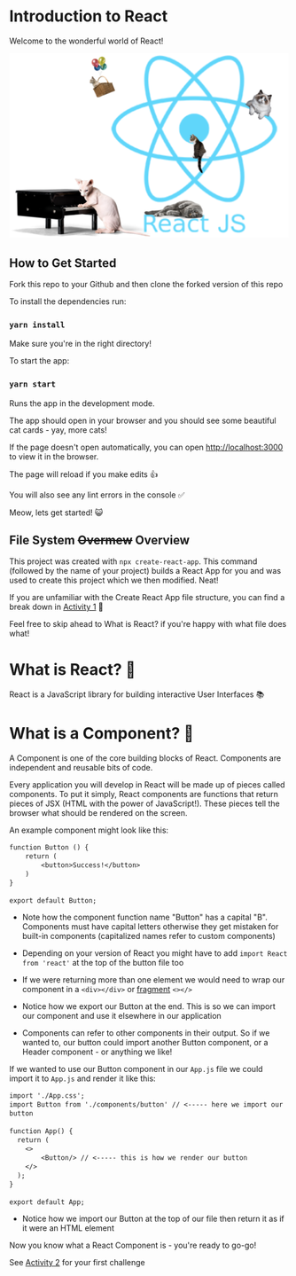 # Introduction to React

Welcome to the wonderful world of React!

![React Atom](./public/react-catom.png)

## How to Get Started

Fork this repo to your Github and then clone the forked version of this repo

To install the dependencies run:

### `yarn install`

Make sure you're in the right directory!

To start the app:

### `yarn start`

Runs the app in the development mode.

The app should open in your browser and you should see some beautiful cat cards - yay, more cats!

If the page doesn't open automatically, you can open [http://localhost:3000](http://localhost:3000) to view it in the browser.

The page will reload if you make edits 👍

You will also see any lint errors in the console ✅

Meow, lets get started! 😺

## File System ~~Overmew~~ Overview 

This project was created with `npx create-react-app`. This command (followed by the name of your project) builds a React App for you and was used to create this project which we then modified. Neat!

If you are unfamiliar with the Create React App file structure, you can find a break down in [Activity 1](./activities/activity-1.md) 🔨 

Feel free to skip ahead to What is React? if you're happy with what file does what!

# What is React? 🧐

React is a JavaScript library for building interactive User Interfaces 📚

# What is a Component? 🧱

A Component is one of the core building blocks of React. Components are independent and reusable bits of code. 

Every application you will develop in React will be made up of pieces called components. To put it simply, React components are functions that return pieces of JSX (HTML with the power of JavaScript!). These pieces tell the browser what should be rendered on the screen.

An example component might look like this:

```
function Button () {
    return (
        <button>Success!</button>
    )
}

export default Button;
```

- Note how the component function name "Button" has a capital "B". Components must have capital letters otherwise they get mistaken for built-in components (capitalized names refer to custom components)

- Depending on your version of React you might have to add `import React from 'react'` at the top of the button file too

- If we were returning more than one element we would need to wrap our component in a `<div></div>` or [fragment](https://reactjs.org/docs/fragments.html) `<></>`

- Notice how we export our Button at the end. This is so we can import our component and use it elsewhere in our application

- Components can refer to other components in their output. So if we wanted to, our button could import another Button component, or a Header component - or anything we like! 

If we wanted to use our Button component in our `App.js` file we could import it to `App.js` and render it like this:

```
import './App.css';
import Button from './components/button' // <----- here we import our button

function App() {
  return (
    <>
        <Button/> // <----- this is how we render our button 
    </>
  );
}

export default App;
```

- Notice how we import our Button at the top of our file then return it as if it were an HTML element 

Now you know what a React Component is - you're ready to go-go!

See [Activity 2](./activities/activity-2.md) for your first challenge





